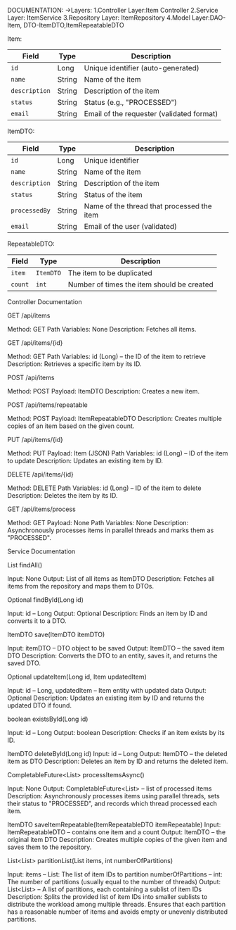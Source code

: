 DOCUMENTATION:
->Layers:
1.Controller Layer:Item Controller
2.Service Layer: ItemService
3.Repository Layer: ItemRepository
4.Model Layer:DAO-Item, DTO-ItemDTO,ItemRepeatableDTO

Item:

| Field         | Type   | Description                               |
| ------------- | ------ | ----------------------------------------- |
| `id`          | Long   | Unique identifier (auto-generated)        |
| `name`        | String | Name of the item                          |
| `description` | String | Description of the item                   |
| `status`      | String | Status (e.g., "PROCESSED")                |
| `email`       | String | Email of the requester (validated format) |

ItemDTO:

| Field         | Type   | Description                                |
| ------------- | ------ | ------------------------------------------ |
| `id`          | Long   | Unique identifier                          |
| `name`        | String | Name of the item                           |
| `description` | String | Description of the item                    |
| `status`      | String | Status of the item                         |
| `processedBy` | String | Name of the thread that processed the item |
| `email`       | String | Email of the user (validated)              |

RepeatableDTO:

| Field   | Type      | Description                                |
| ------- | --------- | ------------------------------------------ |
| `item`  | `ItemDTO` | The item to be duplicated                  |
| `count` | `int`     | Number of times the item should be created |

Controller Documentation


GET /api/items

Method: GET
Path Variables: None
Description: Fetches all items.


GET /api/items/{id}

Method: GET
Path Variables: id (Long) – the ID of the item to retrieve
Description: Retrieves a specific item by its ID.


POST /api/items

Method: POST
Payload: ItemDTO 
Description: Creates a new item.


POST /api/items/repeatable

Method: POST
Payload: ItemRepeatableDTO 
Description: Creates multiple copies of an item based on the given count.


PUT /api/items/{id}

Method: PUT
Payload: Item (JSON)
Path Variables: id (Long) – ID of the item to update
Description: Updates an existing item by ID.


DELETE /api/items/{id}

Method: DELETE
Path Variables: id (Long) – ID of the item to delete
Description: Deletes the item by its ID.


GET /api/items/process

Method: GET
Payload: None
Path Variables: None
Description: Asynchronously processes items in parallel threads and marks them as "PROCESSED".


Service Documentation



List<ItemDTO> findAll()

Input: None
Output: List of all items as ItemDTO
Description: Fetches all items from the repository and maps them to DTOs.



Optional<ItemDTO> findById(Long id)

Input: id – Long
Output: Optional<ItemDTO>
Description: Finds an item by ID and converts it to a DTO.



ItemDTO save(ItemDTO itemDTO)

Input: itemDTO – DTO object to be saved
Output: ItemDTO – the saved item DTO
Description: Converts the DTO to an entity, saves it, and returns the saved DTO.



Optional<ItemDTO> updateItem(Long id, Item updatedItem)

Input: id – Long, updatedItem – Item entity with updated data
Output: Optional<ItemDTO>
Description: Updates an existing item by ID and returns the updated DTO if found.



boolean existsById(Long id)

Input: id – Long
Output: boolean
Description: Checks if an item exists by its ID.



ItemDTO deleteById(Long id)
Input: id – Long
Output: ItemDTO – the deleted item as DTO
Description: Deletes an item by ID and returns the deleted item.



CompletableFuture<List<ItemDTO>> processItemsAsync()

Input: None
Output: CompletableFuture<List<ItemDTO>> – list of processed items
Description: Asynchronously processes items using parallel threads, sets their status to "PROCESSED", and records which thread processed each item.


ItemDTO saveItemRepeatable(ItemRepeatableDTO itemRepeatable)
Input: ItemRepeatableDTO – contains one item and a count
Output: ItemDTO – the original item DTO
Description: Creates multiple copies of the given item and saves them to the repository.


List<List<Long>> partitionList(List<Long> items, int numberOfPartitions)

Input:
items – List<Long>: The list of item IDs to partition
numberOfPartitions – int: The number of partitions (usually equal to the number of threads)
Output: List<List<Long>> – A list of partitions, each containing a sublist of item IDs
Description:
Splits the provided list of item IDs into smaller sublists to distribute the workload among multiple threads. Ensures that each partition has a reasonable number of items and avoids empty or unevenly distributed partitions.

